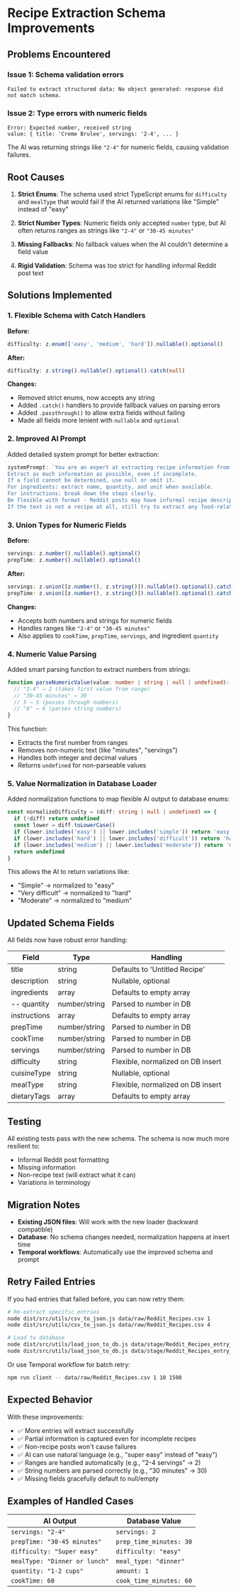 # Recipe Extraction Schema Improvements

## Problems Encountered

### Issue 1: Schema validation errors
```
Failed to extract structured data: No object generated: response did not match schema.
```

### Issue 2: Type errors with numeric fields
```
Error: Expected number, received string
value: { title: 'Creme Brulee', servings: '2-4', ... }
```

The AI was returning strings like `"2-4"` for numeric fields, causing validation failures.

## Root Causes

1. **Strict Enums**: The schema used strict TypeScript enums for `difficulty` and `mealType` that would fail if the AI returned variations like "Simple" instead of "easy"

2. **Strict Number Types**: Numeric fields only accepted `number` type, but AI often returns ranges as strings like `"2-4"` or `"30-45 minutes"`

3. **Missing Fallbacks**: No fallback values when the AI couldn't determine a field value

4. **Rigid Validation**: Schema was too strict for handling informal Reddit post text

## Solutions Implemented

### 1. Flexible Schema with Catch Handlers

**Before:**
```typescript
difficulty: z.enum(['easy', 'medium', 'hard']).nullable().optional()
```

**After:**
```typescript
difficulty: z.string().nullable().optional().catch(null)
```

**Changes:**
- Removed strict enums, now accepts any string
- Added `.catch()` handlers to provide fallback values on parsing errors
- Added `.passthrough()` to allow extra fields without failing
- Made all fields more lenient with `nullable` and `optional`

### 2. Improved AI Prompt

Added detailed system prompt for better extraction:

```typescript
systemPrompt: `You are an expert at extracting recipe information from Reddit posts. 
Extract as much information as possible, even if incomplete. 
If a field cannot be determined, use null or omit it.
For ingredients: extract name, quantity, and unit when available.
For instructions: break down the steps clearly.
Be flexible with format - Reddit posts may have informal recipe descriptions.
If the text is not a recipe at all, still try to extract any food-related information.`
```

### 3. Union Types for Numeric Fields

**Before:**
```typescript
servings: z.number().nullable().optional()
prepTime: z.number().nullable().optional()
```

**After:**
```typescript
servings: z.union([z.number(), z.string()]).nullable().optional().catch(null)
prepTime: z.union([z.number(), z.string()]).nullable().optional().catch(null)
```

**Changes:**
- Accepts both numbers and strings for numeric fields
- Handles ranges like `"2-4"` or `"30-45 minutes"`
- Also applies to `cookTime`, `prepTime`, `servings`, and ingredient `quantity`

### 4. Numeric Value Parsing

Added smart parsing function to extract numbers from strings:

```typescript
function parseNumericValue(value: number | string | null | undefined): number | undefined {
  // "2-4" → 2 (takes first value from range)
  // "30-45 minutes" → 30
  // 5 → 5 (passes through numbers)
  // "6" → 6 (parses string numbers)
}
```

This function:
- Extracts the first number from ranges
- Removes non-numeric text (like "minutes", "servings")
- Handles both integer and decimal values
- Returns `undefined` for non-parseable values

### 5. Value Normalization in Database Loader

Added normalization functions to map flexible AI output to database enums:

```typescript
const normalizeDifficulty = (diff: string | null | undefined) => {
  if (!diff) return undefined
  const lower = diff.toLowerCase()
  if (lower.includes('easy') || lower.includes('simple')) return 'easy'
  if (lower.includes('hard') || lower.includes('difficult')) return 'hard'
  if (lower.includes('medium') || lower.includes('moderate')) return 'medium'
  return undefined
}
```

This allows the AI to return variations like:
- "Simple" → normalized to "easy"
- "Very difficult" → normalized to "hard"
- "Moderate" → normalized to "medium"

## Updated Schema Fields

All fields now have robust error handling:

| Field | Type | Handling |
|-------|------|----------|
| title | string | Defaults to 'Untitled Recipe' |
| description | string | Nullable, optional |
| ingredients | array | Defaults to empty array |
| -- quantity | number/string | Parsed to number in DB |
| instructions | array | Defaults to empty array |
| prepTime | number/string | Parsed to number in DB |
| cookTime | number/string | Parsed to number in DB |
| servings | number/string | Parsed to number in DB |
| difficulty | string | Flexible, normalized on DB insert |
| cuisineType | string | Nullable, optional |
| mealType | string | Flexible, normalized on DB insert |
| dietaryTags | array | Defaults to empty array |

## Testing

All existing tests pass with the new schema. The schema is now much more resilient to:
- Informal Reddit post formatting
- Missing information
- Non-recipe text (will extract what it can)
- Variations in terminology

## Migration Notes

- **Existing JSON files**: Will work with the new loader (backward compatible)
- **Database**: No schema changes needed, normalization happens at insert time
- **Temporal workflows**: Automatically use the improved schema and prompt

## Retry Failed Entries

If you had entries that failed before, you can now retry them:

```bash
# Re-extract specific entries
node dist/src/utils/csv_to_json.js data/raw/Reddit_Recipes.csv 1
node dist/src/utils/csv_to_json.js data/raw/Reddit_Recipes.csv 4

# Load to database
node dist/src/utils/load_json_to_db.js data/stage/Reddit_Recipes_entry_1.json
node dist/src/utils/load_json_to_db.js data/stage/Reddit_Recipes_entry_4.json
```

Or use Temporal workflow for batch retry:
```bash
npm run client -- data/raw/Reddit_Recipes.csv 1 10 1500
```

## Expected Behavior

With these improvements:
- ✅ More entries will extract successfully
- ✅ Partial information is captured even for incomplete recipes
- ✅ Non-recipe posts won't cause failures
- ✅ AI can use natural language (e.g., "super easy" instead of "easy")
- ✅ Ranges are handled automatically (e.g., "2-4 servings" → 2)
- ✅ String numbers are parsed correctly (e.g., "30 minutes" → 30)
- ✅ Missing fields gracefully default to null/empty

## Examples of Handled Cases

| AI Output | Database Value |
|-----------|----------------|
| `servings: "2-4"` | `servings: 2` |
| `prepTime: "30-45 minutes"` | `prep_time_minutes: 30` |
| `difficulty: "Super easy"` | `difficulty: "easy"` |
| `mealType: "Dinner or lunch"` | `meal_type: "dinner"` |
| `quantity: "1-2 cups"` | `amount: 1` |
| `cookTime: 60` | `cook_time_minutes: 60` |


